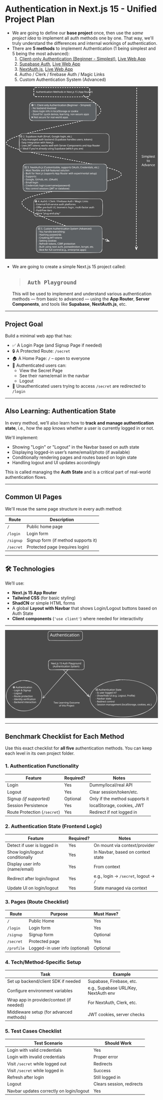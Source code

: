 #  Authentication in Next.js 15 - Unified Project Plan

- We are going to define our **base project** once, then use the *same project idea* to implement all auth methods one by one. That way, we'll truly understand the differences and internal workings of authentication.
- There are **5 methods** to implement Authentication (1 being simplest and 5 being the most advanced):
  1. [Client-only Authentication (Beginner - Simplest)](./Documentation/level%201%20client%20side%20only.md), [Live Web App](https://nextjs-level1-auth.vercel.app/)
  2. [Supabase Auth](./Documentation/level%202%20Supabase%20Auth.md), [Live Web App](https://nextjs-level2-auth.vercel.app/)
  3. [NextAuth.js](./Documentation/level%203%20NextAuth.md), [Live Web App](https://nextjs-level3-auth.vercel.app/)
  4. Autho / Clerk / firebase Auth / Magic Links
  5. Custom Authentication System (Advanced)

![auth](./Documentation/images/auth33dark.svg)

- We are going to create a simple Next.js 15 project called:  
  
  > ## ` Auth Playground`
  
  This will be used to implement and understand various authentication methods — from basic to advanced — using the **App Router**, **Server Components**, and tools like **Supabase**, **NextAuth.js**, etc.

---

##  Project Goal

Build a minimal web app that has:

- ✅ A Login Page (and Signup Page if needed)  
- 🔒 A Protected Route: `/secret`  
- 🏠 A Home Page: `/` – open to everyone  
- 👤 Authenticated users can:  
  - View the Secret Page  
  - See their name/email in the navbar  
  - Logout  
- 🚫 Unauthenticated users trying to access `/secret` are redirected to `/login`

---

##  Also Learning: Authentication State

In every method, we’ll also learn how to **track and manage authentication state**, i.e., how the app knows whether a user is currently logged in or not.

We'll implement:

- Showing "Login" or "Logout" in the Navbar based on auth state  
- Displaying logged-in user’s name/email/photo (if available)  
- Conditionally rendering pages and routes based on login state  
- Handling logout and UI updates accordingly  

This is called managing the **Auth State** and is a critical part of real-world authentication flows.

---

##  Common UI Pages

We'll reuse the same page structure in every auth method:

| Route     | Description                         |
| --------- | ----------------------------------- |
| `/`       | Public home page                    |
| `/login`  | Login form                          |
| `/signup` | Signup form (if method supports it) |
| `/secret` | Protected page (requires login)     |

---

## 🛠️ Technologies

We’ll use:

- **Next.js 15 App Router**  
- **Tailwind CSS** (for basic styling)  
- **ShadCN** or simple HTML forms  
- A global **Layout with Navbar** that shows Login/Logout buttons based on Auth State  
- **Client components** (`'use client'`) where needed for interactivity  

---

![Project Outcome](./Documentation/images/auth34dark.svg)

---

##  Benchmark Checklist for Each Method

Use this exact checklist for **all five** authentication methods. You can keep each level in its own project folder.

### 1. Authentication Functionality

| Feature                        | Required? | Notes                          |
| ------------------------------ | --------- | ------------------------------ |
|  Login                        | Yes       | Dummy/local/real API           |
|  Logout                       | Yes       | Clear session/token/etc.       |
|  Signup *(if supported)*      | Optional  | Only if the method supports it |
|  Session Persistence          | Yes       | localStorage, cookies, JWT     |
|  Route Protection (`/secret`) | Yes       | Redirect if not logged in      |

### 2. Authentication State (Frontend Logic)

| Feature                           | Required? | Notes                                 |
| --------------------------------- | --------- | ------------------------------------- |
|  Detect if user is logged in     | Yes       | On mount via context/provider         |
|  Show login/logout conditionally | Yes       | In Navbar, based on context state     |
|  Display user info (name/email)  | Yes       | From context                          |
|  Redirect after login/logout     | Yes       | e.g., login → `/secret`, logout → `/` |
|  Update UI on login/logout       | Yes       | State managed via context             |

### 3. Pages (Route Checklist)

| Route      | Purpose                        | Must Have?  |
| ---------- | ------------------------------ | ----------- |
| `/`        | Public Home                    |  Yes       |
| `/login`   | Login form                     |  Yes       |
| `/signup`  | Signup form                    |  Optional |
| `/secret`  | Protected page                 |  Yes       |
| `/profile` | Logged-in user info (optional) |  Optional |

### 4. Tech/Method-Specific Setup

| Task                                     | Example                              |
| ---------------------------------------- | ------------------------------------ |
| Set up backend/client SDK if needed      | Supabase, Firebase, etc.             |
| Configure environment variables          | e.g., Supabase URL/Key, NextAuth env |
| Wrap app in provider/context (if needed) | For NextAuth, Clerk, etc.            |
| Middleware setup (for advanced methods)  | JWT cookies, server checks           |

### 5. Test Cases Checklist

| Test Scenario                            |   Should Work             |
| ---------------------------------------- | ------------------------- |
| Login with valid credentials             | Yes                       |
| Login with invalid credentials           | Proper error              |
| Visit `/secret` while logged out         | Redirects                 |
| Visit `/secret` while logged in          | Success                   |
| Refresh after login                      | Still logged in           |
| Logout                                   | Clears session, redirects |
| Navbar updates correctly on login/logout | Yes                       |
